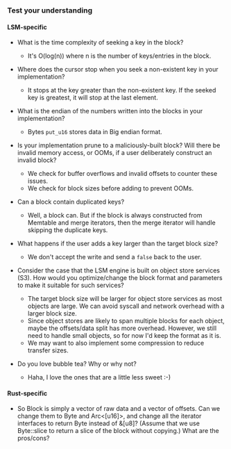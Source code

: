 ### Test your understanding

#### LSM-specific

- What is the time complexity of seeking a key in the block?
  - It's O(log(n)) where n is the number of keys/entries in the block.

- Where does the cursor stop when you seek a non-existent key in your implementation?
  - It stops at the key greater than the non-existent key. If the seeked key is greatest,
    it will stop at the last element. 

- What is the endian of the numbers written into the blocks in your implementation?
  - Bytes `put_u16` stores data in Big endian format.

- Is your implementation prune to a maliciously-built block? Will there be invalid memory access, or OOMs, if a user deliberately construct an invalid block?
  - We check for buffer overflows and invalid offsets to counter these issues. 
  - We check for block sizes before adding to prevent OOMs.

- Can a block contain duplicated keys?
  - Well, a block can. But if the block is always constructed from Memtable and merge iterators, then the merge iterator
  will handle skipping the duplicate keys. 

- What happens if the user adds a key larger than the target block size?
  - We don't accept the write and send a `false` back to the user.

- Consider the case that the LSM engine is built on object store services (S3). How would you optimize/change the block format and parameters to make it suitable for such services?
  - The target block size will be larger for object store services as most objects are large. We can avoid syscall and network overhead with a
    larger block size.
  - Since object stores are likely to span multiple blocks for each object, maybe the offsets/data split has more overhead. However, we still need
    to handle small objects, so for now I'd keep the format as it is.
  - We may want to also implement some compression to reduce transfer sizes.  

- Do you love bubble tea? Why or why not?
  - Haha, I love the ones that are a little less sweet :-)

#### Rust-specific

- So Block is simply a vector of raw data and a vector of offsets. Can we change them to Byte and Arc<[u16]>, and change all the iterator interfaces to return Byte instead of &[u8]? (Assume that we use Byte::slice to return a slice of the block without copying.) What are the pros/cons?
